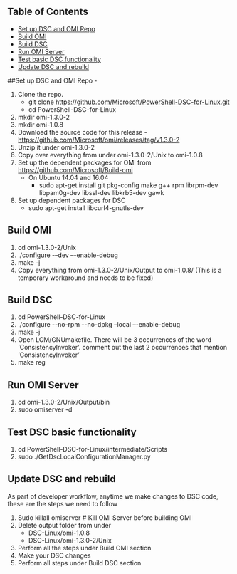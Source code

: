## Table of Contents
- [Set up DSC and OMI Repo](#setup-repo)
- [Build OMI](#build-omi)
- [Build DSC](#build-dsc)
- [Run OMI Server](#run-omi-server)
- [Test basic DSC functionality](#ensure-dsc-functionality)
- [Update DSC and rebuild](#update-dsc-and-rebuild)


##Set up DSC and OMI Repo -

1. Clone the repo. 
   - git clone https://github.com/Microsoft/PowerShell-DSC-for-Linux.git 
   - cd PowerShell-DSC-for-Linux
2. mkdir omi-1.3.0-2 
3. mkdir omi-1.0.8 
4. Download the source code for this release - https://github.com/Microsoft/omi/releases/tag/v1.3.0-2 
5. Unzip it under omi-1.3.0-2
6. Copy over everything from under omi-1.3.0-2/Unix to omi-1.0.8
7. Set up the dependent packages for OMI from https://github.com/Microsoft/Build-omi 
   - On Ubuntu 14.04 and 16.04
        - sudo apt-get install git pkg-config make g++ rpm librpm-dev libpam0g-dev libssl-dev libkrb5-dev gawk
8. Set up dependent packages for DSC 
   - sudo apt-get install libcurl4-gnutls-dev

## Build OMI

1. cd omi-1.3.0-2/Unix
2. ./configure -–dev –-enable-debug
3. make -j
4. Copy everything from omi-1.3.0-2/Unix/Output to omi-1.0.8/ (This is a temporary workaround and needs to be fixed)

## Build DSC

1. cd PowerShell-DSC-for-Linux
2. ./configure --no-rpm --no-dpkg –local –-enable-debug
3. make -j
4. Open LCM/GNUmakefile. There will be 3 occurrences of the word ‘ConsistencyInvoker’. comment out the last 2 occurrences that mention ‘ConsistencyInvoker’
5. make reg

## Run OMI Server

1. cd omi-1.3.0-2/Unix/Output/bin
2. sudo omiserver -d

## Test DSC basic functionality

1. cd PowerShell-DSC-for-Linux/intermediate/Scripts
2. sudo ./GetDscLocalConfigurationManager.py

## Update DSC and rebuild 
As part of developer workflow, anytime we make changes to DSC code, these are the steps we need to follow
1. Sudo killall omiserver           # Kill OMI Server before building OMI
2. Delete output folder from under
   - DSC-Linux/omi-1.0.8
   - DSC-Linux/omi-1.3.0-2/Unix
3. Perform all the steps under Build OMI section
4. Make your DSC changes
4. Perform all steps under Build DSC section

